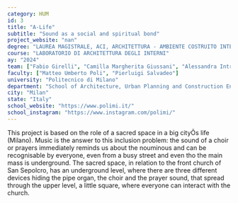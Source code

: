 ```yaml
---
category: HUM
id: 3
title: "A-Life"
subtitle: "Sound as a social and spiritual bond"
project_website: "nan"
degree: "LAUREA MAGISTRALE, ACI, ARCHITETTURA - AMBIENTE COSTRUITO INTERNI"
course: "LABORATORIO DI ARCHITETTURA DEGLI INTERNI"
ay: "2024"
team: ["Fabio Girelli", "Camilla Margherita Giussani", "Alessandra Introini"]
faculty: ["Matteo Umberto Poli", "Pierluigi Salvadeo"]
university: "Politecnico di Milano"
department: "School of Architecture, Urban Planning and Construction Engineering"
city: "Milan"
state: "Italy"
school_website: "https://www.polimi.it/"
school_instagram: "https://www.instagram.com/polimi/"
---
```


This project is based on the role of a sacred space in a big cityÕs life (Milano). Music is the answer to this inclusion problem: the sound of a choir or prayers immediately reminds us about the nouminous and can be recognisable by everyone, even from a busy street and even tho the main mass is underground. The sacred space, in relation to the front church of San Sepolcro, has an underground level, where there are three different devices hiding the pipe organ, the choir and the prayer sound, that spread through the upper level, a little square, where everyone can interact with the church.
